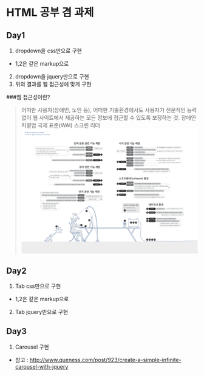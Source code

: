 # HTML 공부 겸 과제

## Day1

1. dropdown을 css만으로 구현
  * 1,2은 같은 markup으로
2. dropdown을 jquery만으로 구현
3. 위의 결과를 웹 접근성에 맞게 구현


###웹 접근성이란?
> 어떠한 사용자(장애인, 노인 등), 어떠한 기술환경에서도 사용자가 전문적인 능력 없이 웹 사이트에서 제공하는 모든 정보에 접근할 수 있도록 보장하는 것.
> 장애인 차별법
> 국제 표준(WAI)
> 스크린 리더
> ![장애환경 인포그래픽](public/img/sad_environment.png)


## Day2

1. Tab css만으로 구현
  * 1,2은 같은 markup으로
2. Tab jquery만으로 구현


## Day3

1. Carousel 구현
  * 참고 : http://www.queness.com/post/923/create-a-simple-infinite-carousel-with-jquery


